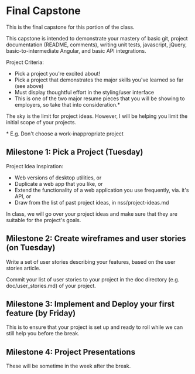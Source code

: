 # Final Capstone

This is the final capstone for this portion of the class.

This capstone is intended to demonstrate your mastery of basic git, project documentation (README, comments), writing unit tests, javascript, jQuery, basic-to-intermediate Angular, and basic API integrations.

Project Criteria:

* Pick a project you're excited about!
* Pick a project that demonstrates the major skills you've learned so far (see above)
* Must display thoughtful effort in the styling/user interface
* This is one of the two major resume pieces that you will be showing to employers, so take that into consideration.\*

The sky is the limit for project ideas.  However, I will be helping you limit the initial scope of your projects.


\* E.g. Don't choose a work-inappropriate project

## Milestone 1: Pick a Project (Tuesday)

Project Idea Inspiration:

- Web versions of desktop utilities, or
- Duplicate a web app that you like, or
- Extend the functionality of a web application you use frequently, via. it's API, or
- Draw from the list of past project ideas, in nss/project-ideas.md

In class, we will go over your project ideas and make sure that they are suitable for the project's goals.

## Milestone 2: Create wireframes and user stories (on Tuesday)

Write a set of user stories describing your features, based on the user stories article.

Commit your list of user stories to your project in the doc directory (e.g. doc/user_stories.md) of your project.

## Milestone 3: Implement and Deploy your first feature (by Friday)

This is to ensure that your project is set up and ready to roll while we can still help you before the break.

## Milestone 4: Project Presentations

These will be sometime in the week after the break.
